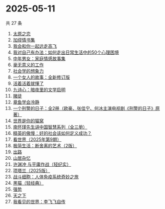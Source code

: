 # 2025-05-11

共 27 条

<!-- BEGIN WEREAD -->
<!-- 最后更新时间 2025-05-11 07:14:41 +0800 -->
1. [太原之恋](https://weread.qq.com/web/bookDetail/6ae321507199d6e66ae82be)
1. [加缪情书集](https://weread.qq.com/web/bookDetail/d9e32920813ab9ec2g014f83)
1. [我会和你一起远走高飞](https://weread.qq.com/web/bookDetail/bc532ac0813ab9e2cg016015)
1. [我对自己有办法：如何走出日常生活中的50个心理困境](https://weread.qq.com/web/bookDetail/de032e10813ab9eb1g017f1f)
1. [中年男女：家庭情感故事集](https://weread.qq.com/web/bookDetail/c2632330813ab9d8ag0167dc)
1. [毫无意义的工作](https://weread.qq.com/web/bookDetail/f7b32c90813ab77b6g013094)
1. [社会学的想象力](https://weread.qq.com/web/bookDetail/29432830719204cf2944d83)
1. [一个女人的故事：全新修订版](https://weread.qq.com/web/bookDetail/e1e32b50813ab7747g0117e8)
1. [活着活着就懂了](https://weread.qq.com/web/bookDetail/c8d326a0813ab9d26g0184a6)
1. [九诗心：暗夜里的文学启明](https://weread.qq.com/web/bookDetail/f7e32280813ab9eb3g015d98)
1. [赌徒](https://weread.qq.com/web/bookDetail/78032ad0813ab6a94g01394b)
1. [章鱼学会冷静](https://weread.qq.com/web/bookDetail/76d32300813ab77dfg01260c)
1. [一个刑警的日子：全2册（欧豪、张佳宁、何冰主演电视剧《刑警的日子》原著）](https://weread.qq.com/web/bookDetail/cff323f0720c32d7cff8986)
1. [世界是你的猫窝](https://weread.qq.com/web/bookDetail/16f32300813ab9460g01200a)
1. [南怀瑾先生讲中国智慧系列（全三册）](https://weread.qq.com/web/bookDetail/9d532e10813ab7295g015a92)
1. [精英的傲慢：好的社会该如何定义成功？](https://weread.qq.com/web/bookDetail/5d1320e072744bdc5d154db)
1. [看世界（2025年第9期）](https://weread.qq.com/web/bookDetail/ff232b20813ab9ebeg016a91)
1. [极简生活：断舍离的艺术（2版）](https://weread.qq.com/web/bookDetail/8f4323a0813ab722dg012d92)
1. [出路](https://weread.qq.com/web/bookDetail/dc132720813ab7b6fg0168d6)
1. [山居杂忆](https://weread.qq.com/web/bookDetail/90432270813ab8a7eg018ba7)
1. [许渊冲 与平庸作战（轻纪实）](https://weread.qq.com/web/bookDetail/24d32360813ab9e82g016626)
1. [项塔兰（2025版）](https://weread.qq.com/web/bookDetail/7b132290720f04097b19e3b)
1. [战斗细胞：人体免疫系统奇妙之旅](https://weread.qq.com/web/bookDetail/0c732f70813ab74fbg013e2b)
1. [黑猫（轻经典）](https://weread.qq.com/web/bookDetail/e47322b0813ab9e5cg010586)
1. [强势](https://weread.qq.com/web/bookDetail/49f32500715443a149f102f)
1. [天之下](https://weread.qq.com/web/bookDetail/4de326a0721770aa4de95f4)
1. [我看见的世界：李飞飞自传](https://weread.qq.com/web/bookDetail/76c32a50813ab9e4fg01737b)
<!-- END WEREAD -->